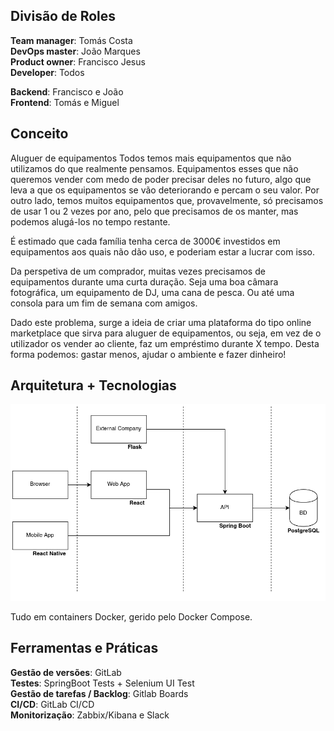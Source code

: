 ## Divisão de Roles

**Team manager**: Tomás Costa  
**DevOps master**: João Marques  
**Product owner**: Francisco Jesus  
**Developer**: Todos  


**Backend**: Francisco e João  
**Frontend**: Tomás e Miguel

## Conceito

Aluguer de equipamentos
Todos temos mais equipamentos que não utilizamos do que realmente pensamos. Equipamentos esses que não queremos vender com medo de poder precisar deles no futuro, algo que leva a que os equipamentos se vão deteriorando e percam o seu valor. Por outro lado, temos muitos equipamentos que, provavelmente, só precisamos de usar 1 ou 2 vezes por ano, pelo que precisamos de os manter, mas podemos alugá-los no tempo restante.

É estimado que cada família tenha cerca de 3000€ investidos em equipamentos aos quais não dão uso, e poderiam estar a lucrar com isso.

Da perspetiva de um comprador, muitas vezes precisamos de equipamentos durante uma curta duração. Seja uma boa câmara fotográfica, um equipamento de DJ, uma cana de pesca. Ou até uma consola para um fim de semana com amigos.

Dado este problema, surge a ideia de criar uma plataforma do tipo online marketplace que sirva para aluguer de equipamentos, ou seja, em vez de o utilizador os vender ao cliente, faz um empréstimo durante X tempo.
Desta forma podemos: gastar menos, ajudar o ambiente e fazer dinheiro!

## Arquitetura + Tecnologias

![](images/image1.png)

Tudo em containers Docker, gerido pelo Docker Compose.

## Ferramentas e Práticas

**Gestão de versões**: GitLab  
**Testes**: SpringBoot Tests + Selenium UI Test  
**Gestão de tarefas / Backlog**: Gitlab Boards  
**CI/CD**: GitLab CI/CD  
**Monitorização**: Zabbix/Kibana e Slack  
